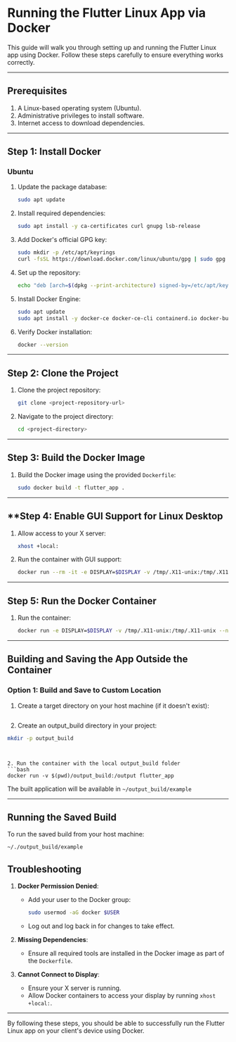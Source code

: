 # Running the Flutter Linux App via Docker

This guide will walk you through setting up and running the Flutter Linux app using Docker. Follow these steps carefully to ensure everything works correctly.

---

## **Prerequisites**
1. A Linux-based operating system (Ubuntu).
2. Administrative privileges to install software.
3. Internet access to download dependencies.

---

## **Step 1: Install Docker**

### **Ubuntu**
1. Update the package database:
   ```bash
   sudo apt update
   ```
2. Install required dependencies:
   ```bash
   sudo apt install -y ca-certificates curl gnupg lsb-release
   ```
3. Add Docker's official GPG key:
   ```bash
   sudo mkdir -p /etc/apt/keyrings
   curl -fsSL https://download.docker.com/linux/ubuntu/gpg | sudo gpg --dearmor -o /etc/apt/keyrings/docker.gpg
   ```
4. Set up the repository:
   ```bash
   echo "deb [arch=$(dpkg --print-architecture) signed-by=/etc/apt/keyrings/docker.gpg] https://download.docker.com/linux/ubuntu $(lsb_release -cs) stable" | sudo tee /etc/apt/sources.list.d/docker.list > /dev/null
   ```
5. Install Docker Engine:
   ```bash
   sudo apt update
   sudo apt install -y docker-ce docker-ce-cli containerd.io docker-buildx-plugin
   ```
6. Verify Docker installation:
   ```bash
   docker --version
   ```

---

## **Step 2: Clone the Project**
1. Clone the project repository:
   ```bash
   git clone <project-repository-url>
   ```
2. Navigate to the project directory:
   ```bash
   cd <project-directory>
   ```

---

## **Step 3: Build the Docker Image**
1. Build the Docker image using the provided `Dockerfile`:
   ```bash
   sudo docker build -t flutter_app .
   ```

---

## **Step 4: Enable GUI Support for Linux Desktop 
1. Allow access to your X server:
   ```bash
   xhost +local:
   ```
2. Run the container with GUI support:
   ```bash
   docker run --rm -it -e DISPLAY=$DISPLAY -v /tmp/.X11-unix:/tmp/.X11-unix flutter-linux-app
   ```
---


## **Step 5: Run the Docker Container**
1. Run the container:
   ```bash
   docker run -e DISPLAY=$DISPLAY -v /tmp/.X11-unix:/tmp/.X11-unix --network=host flutter_app:latest ./build/linux/x64/release/bundle/example
   ```

---

## **Building and Saving the App Outside the Container**

### Option 1: Build and Save to Custom Location
1. Create a target directory on your host machine (if it doesn't exist):
   ```bash
   
1. Create an output_build directory in your project:
```bash
mkdir -p output_build
```

   ```


2. Run the container with the local output_build folder 
```bash
docker run -v $(pwd)/output_build:/output flutter_app
```


The built application will be available in `~/output_build/example`




---

## **Running the Saved Build**
To run the saved build from your host machine:
```bash
~/./output_build/example
```

## **Troubleshooting**
1. **Docker Permission Denied**:
   - Add your user to the Docker group:
     ```bash
     sudo usermod -aG docker $USER
     ```
   - Log out and log back in for changes to take effect.

2. **Missing Dependencies**:
   - Ensure all required tools are installed in the Docker image as part of the `Dockerfile`.

3. **Cannot Connect to Display**:
   - Ensure your X server is running.
   - Allow Docker containers to access your display by running `xhost +local:`.

---

By following these steps, you should be able to successfully run the Flutter Linux app on your client's device using Docker.

